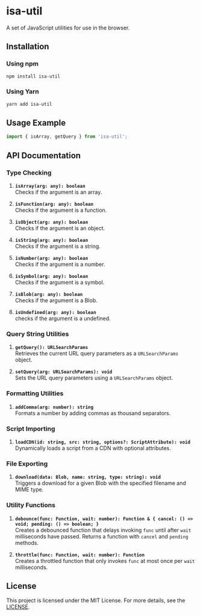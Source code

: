 # isa-util

A set of JavaScript utilities for use in the browser.

## Installation

### Using npm

```bash
npm install isa-util
```

### Using Yarn

```bash
yarn add isa-util
```

## Usage Example

```javascript
import { isArray, getQuery } from 'isa-util';
```

## API Documentation

### Type Checking

1. **`isArray(arg: any): boolean`**  
   Checks if the argument is an array.

2. **`isFunction(arg: any): boolean`**  
   Checks if the argument is a function.

3. **`isObject(arg: any): boolean`**  
   Checks if the argument is an object.

4. **`isString(arg: any): boolean`**  
   Checks if the argument is a string.

5. **`isNumber(arg: any): boolean`**  
   Checks if the argument is a number.

6. **`isSymbol(arg: any): boolean`**  
   Checks if the argument is a symbol.

7. **`isBlob(arg: any): boolean`**  
   Checks if the argument is a Blob.

8. **`isUndefined(arg: any): boolean`**  
   checks if the argument is a undefined.

### Query String Utilities

1. **`getQuery(): URLSearchParams`**  
   Retrieves the current URL query parameters as a `URLSearchParams` object.

2. **`setQuery(arg: URLSearchParams): void`**  
   Sets the URL query parameters using a `URLSearchParams` object.

### Formatting Utilities

1. **`addComma(arg: number): string`**  
   Formats a number by adding commas as thousand separators.

### Script Importing

1. **`loadCDN(id: string, src: string, options?: ScriptAttribute): void`**  
   Dynamically loads a script from a CDN with optional attributes.

### File Exporting

1. **`download(data: Blob, name: string, type: string): void`**  
   Triggers a download for a given Blob with the specified filename and MIME type.

### Utility Functions

1. **`debounce(func: Function, wait: number): Function & { cancel: () => void; pending: () => boolean; }`**  
   Creates a debounced function that delays invoking `func` until after `wait` milliseconds have passed. Returns a function with `cancel` and `pending` methods.

2. **`throttle(func: Function, wait: number): Function`**  
   Creates a throttled function that only invokes `func` at most once per `wait` milliseconds.

## License

This project is licensed under the MIT License. For more details, see the [LICENSE](./LICENSE).
